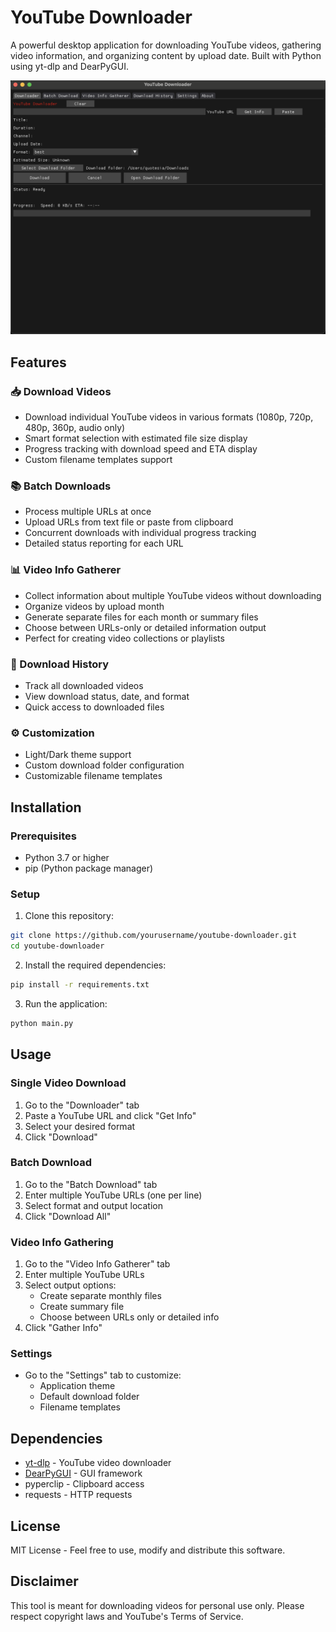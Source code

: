 # YouTube Downloader

A powerful desktop application for downloading YouTube videos, gathering video information, and organizing content by upload date. Built with Python using yt-dlp and DearPyGUI.

![YouTube Downloader Screenshot](https://github.com/Punisher360/Youtube-Downlaoder/blob/ba74c00e2cfce72adebf115821421605e744c514/YouTube%20Downloader.png)
## Features

### 📥 Download Videos
- Download individual YouTube videos in various formats (1080p, 720p, 480p, 360p, audio only)
- Smart format selection with estimated file size display
- Progress tracking with download speed and ETA display
- Custom filename templates support

### 📚 Batch Downloads
- Process multiple URLs at once
- Upload URLs from text file or paste from clipboard
- Concurrent downloads with individual progress tracking
- Detailed status reporting for each URL

### 📊 Video Info Gatherer
- Collect information about multiple YouTube videos without downloading
- Organize videos by upload month
- Generate separate files for each month or summary files
- Choose between URLs-only or detailed information output
- Perfect for creating video collections or playlists

### 📂 Download History
- Track all downloaded videos
- View download status, date, and format
- Quick access to downloaded files

### ⚙️ Customization
- Light/Dark theme support
- Custom download folder configuration
- Customizable filename templates

## Installation

### Prerequisites
- Python 3.7 or higher
- pip (Python package manager)

### Setup

1. Clone this repository:
```bash
git clone https://github.com/yourusername/youtube-downloader.git
cd youtube-downloader
```

2. Install the required dependencies:
```bash
pip install -r requirements.txt
```

3. Run the application:
```bash
python main.py
```

## Usage

### Single Video Download
1. Go to the "Downloader" tab
2. Paste a YouTube URL and click "Get Info"
3. Select your desired format
4. Click "Download"

### Batch Download
1. Go to the "Batch Download" tab
2. Enter multiple YouTube URLs (one per line)
3. Select format and output location
4. Click "Download All"

### Video Info Gathering
1. Go to the "Video Info Gatherer" tab
2. Enter multiple YouTube URLs
3. Select output options:
   - Create separate monthly files
   - Create summary file
   - Choose between URLs only or detailed info
4. Click "Gather Info"

### Settings
- Go to the "Settings" tab to customize:
  - Application theme
  - Default download folder
  - Filename templates

## Dependencies

- [yt-dlp](https://github.com/yt-dlp/yt-dlp) - YouTube video downloader
- [DearPyGUI](https://github.com/hoffstadt/DearPyGui) - GUI framework
- pyperclip - Clipboard access
- requests - HTTP requests

## License

MIT License - Feel free to use, modify and distribute this software.

## Disclaimer

This tool is meant for downloading videos for personal use only. Please respect copyright laws and YouTube's Terms of Service.
